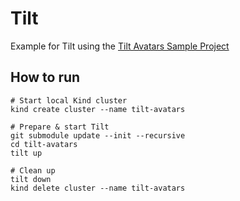 # Tilt

Example for Tilt using the [Tilt Avatars Sample Project](https://github.com/tilt-dev/tilt-avatars)

## How to run

```shell
# Start local Kind cluster
kind create cluster --name tilt-avatars

# Prepare & start Tilt
git submodule update --init --recursive
cd tilt-avatars
tilt up

# Clean up
tilt down
kind delete cluster --name tilt-avatars
```
